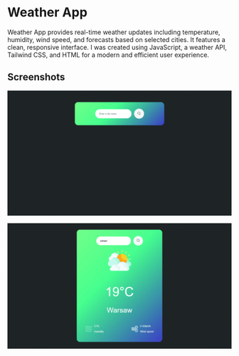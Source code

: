 # Weather App
Weather App provides real-time weather updates including temperature, humidity, wind speed, and forecasts based on selected cities. It features a clean, responsive interface. I was created using JavaScript, a weather API, Tailwind CSS, and HTML for a modern and efficient user experience.

## Screenshots
![image-alt](https://github.com/robertmichalak17/Weather-App/blob/73b04237811a8732fc39d1540e24f8cc23d28e56/weather.jpg)

![image-alt](https://github.com/robertmichalak17/Weather-App/blob/0497f2e5cc500cf60c64d3dda95a145c738af771/weather2.jpg)
